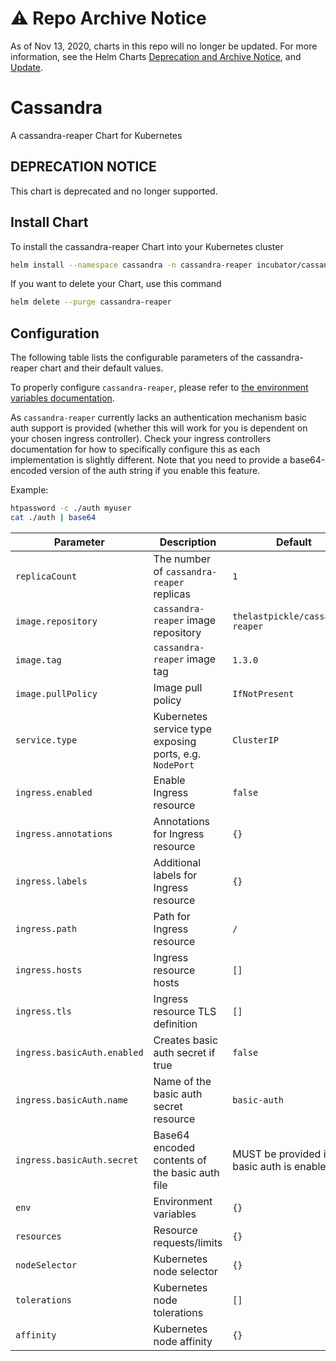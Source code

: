 # ⚠️ Repo Archive Notice

As of Nov 13, 2020, charts in this repo will no longer be updated.
For more information, see the Helm Charts [Deprecation and Archive Notice](https://github.com/helm/charts#%EF%B8%8F-deprecation-and-archive-notice), and [Update](https://helm.sh/blog/charts-repo-deprecation/).

# Cassandra
A cassandra-reaper Chart for Kubernetes

## DEPRECATION NOTICE

This chart is deprecated and no longer supported.

## Install Chart
To install the cassandra-reaper Chart into your Kubernetes cluster

```bash
helm install --namespace cassandra -n cassandra-reaper incubator/cassandra-reaper
```

If you want to delete your Chart, use this command
```bash
helm delete --purge cassandra-reaper
```

## Configuration

The following table lists the configurable parameters of the cassandra-reaper chart and their default values.

To properly configure `cassandra-reaper`, please refer to [the environment variables documentation](http://cassandra-reaper.io/docs/configuration/docker_vars/).

As `cassandra-reaper` currently lacks an authentication mechanism basic auth support is provided (whether this will work for you is dependent on your chosen ingress 
controller). Check your ingress controllers documentation for how to specifically configure this as each implementation is slightly different. Note that you need to
provide a base64-encoded version of the auth string if you enable this feature.

Example:
```bash
htpassword -c ./auth myuser
cat ./auth | base64
```


| Parameter                  | Description                                            | Default                                                    |
| -------------------------- | ------------------------------------------------------ | ---------------------------------------------------------- |
| `replicaCount`             | The number of `cassandra-reaper` replicas              | `1`                                                        |
| `image.repository`         | `cassandra-reaper` image repository                    | `thelastpickle/cassandra-reaper`                           |
| `image.tag`                | `cassandra-reaper` image tag                           | `1.3.0`                                                    |
| `image.pullPolicy`         | Image pull policy                                      | `IfNotPresent`                                             |
| `service.type`             | Kubernetes service type exposing ports, e.g. `NodePort`| `ClusterIP`                                                |
| `ingress.enabled`          | Enable Ingress resource                                | `false`                                                    |
| `ingress.annotations`      | Annotations for Ingress resource                       | `{}`                                                       |
| `ingress.labels`           | Additional labels for Ingress resource                 | `{}`                                                       |
| `ingress.path`             | Path for Ingress resource                              | `/`                                                        |
| `ingress.hosts`            | Ingress resource hosts                                 | `[]`                                                       |
| `ingress.tls`              | Ingress resource TLS definition                        | `[]`                                                       |
| `ingress.basicAuth.enabled`| Creates basic auth secret if true                      | `false`                                                    |
| `ingress.basicAuth.name`   | Name of the basic auth secret resource                 | `basic-auth`                                               |
| `ingress.basicAuth.secret` | Base64 encoded contents of the basic auth file         | MUST be provided if basic auth is enabled                  |
| `env`                      | Environment variables                                  | `{}`                                                       |
| `resources`                | Resource requests/limits                               | `{}`                                                       |
| `nodeSelector`             | Kubernetes node selector                               | `{}`                                                       |
| `tolerations`              | Kubernetes node tolerations                            | `[]`                                                       |
| `affinity`                 | Kubernetes node affinity                               | `{}`                                                       |
